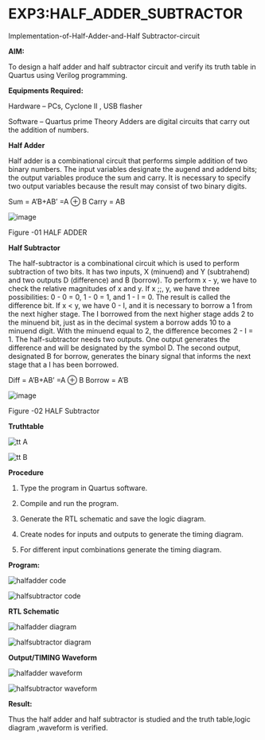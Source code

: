 # EXP3:HALF_ADDER_SUBTRACTOR

Implementation-of-Half-Adder-and-Half Subtractor-circuit

**AIM:**

To design a half adder and half subtractor circuit and verify its truth table in Quartus using Verilog programming.

**Equipments Required:**

Hardware – PCs, Cyclone II , USB flasher 

Software – Quartus prime Theory Adders are digital circuits that carry out the addition of numbers.

**Half Adder**

Half adder is a combinational circuit that performs simple addition of two binary numbers. The input variables designate the augend and addend bits; the output variables produce the sum and carry. It is necessary to specify two output variables because the result may consist of two binary digits.

Sum = A’B+AB’ =A ⊕ B Carry = AB

![image](https://github.com/naavaneetha/HALF_ADDER_SUBTRACTOR/assets/154305477/bd4a0b2c-cdbc-4184-ab08-81578f121e1f)

Figure -01 HALF ADDER

**Half Subtractor**

The half-subtractor is a combinational circuit which is used to perform subtraction of two bits. It has two inputs, X (minuend) and Y (subtrahend) and two outputs D (difference) and B (borrow). To perform x - y, we have to check the relative magnitudes of x and y. If x ;;, y, we have three possibilities: 0 - 0 = 0, 1 - 0 = 1, and 1 - I = 0. The result is called the difference bit. If x < y, we have 0 - I, and it is necessary to borrow a 1 from the next higher stage. The I borrowed from the next higher stage adds 2 to the minuend bit, just as in the decimal system a borrow adds 10 to a minuend digit. With the minuend equal to 2, the difference becomes 2 - I = 1. The half-subtractor needs two outputs. One output generates the difference and will be designated by the symbol D. The second output, designated B for borrow, generates the binary signal that informs the next stage that a I has been borrowed. 

Diff = A’B+AB’ =A ⊕ B
Borrow = A’B

 ![image](https://github.com/naavaneetha/HALF_ADDER_SUBTRACTOR/assets/154305477/d76b099c-513f-4e7c-843a-e2fd028a531a)

Figure -02 HALF Subtractor

**Truthtable**

![tt A](https://github.com/user-attachments/assets/2ab038b3-258e-4f94-988a-583354318107)

![tt B](https://github.com/user-attachments/assets/532b65c6-d9a9-4645-b3a9-eb884bff1aee)


**Procedure**

1.	Type the program in Quartus software.

2.	Compile and run the program.

3.	Generate the RTL schematic and save the logic diagram.

4.	Create nodes for inputs and outputs to generate the timing diagram.

5.	For different input combinations generate the timing diagram.


**Program:**

![halfadder code](https://github.com/user-attachments/assets/ec86d522-7f85-4b1d-91d3-035abd5c7158)

![halfsubtractor code](https://github.com/user-attachments/assets/8840e71a-6fbb-4feb-8e8a-dd7ee48dde23)



**RTL Schematic**

![halfadder diagram](https://github.com/user-attachments/assets/15690a25-1bf3-45ee-ab4b-c42cf314fe45)

![halfsubtractor diagram](https://github.com/user-attachments/assets/fb97a5dd-db94-4f5b-81f6-bac658d2247a)



**Output/TIMING Waveform**

![halfadder waveform](https://github.com/user-attachments/assets/eff8bf6f-4c44-462e-b968-29647dbea0dd)

![halfsubtractor waveform](https://github.com/user-attachments/assets/bcb1f629-8a47-4aa3-a1b2-ca46c233c68a)



**Result:**

Thus the half adder and half subtractor is studied and the truth table,logic diagram ,waveform is verified.
